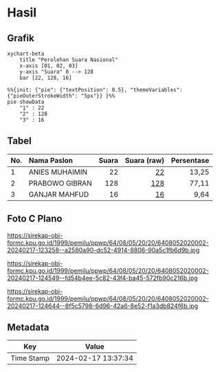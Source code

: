 # Hasil

## Grafik

```mermaid
xychart-beta
    title "Perolehan Suara Nasional"
    x-axis [01, 02, 03]
    y-axis "Suara" 0 --> 128
    bar [22, 128, 16]
```

```mermaid
%%{init: {"pie": {"textPosition": 0.5}, "themeVariables": {"pieOuterStrokeWidth": "5px"}} }%%
pie showData
    "1" : 22
    "2" : 128
    "3" : 16
```

## Tabel

| No. | Nama Paslon    | Suara | Suara (raw) | Persentase |
|:--- |:-------------- | -----:| -----------:| ----------:|
| 1   | ANIES MUHAIMIN | 22    | [22][p-1]   | 13,25      |
| 2   | PRABOWO GIBRAN | 128   | [128][p-2]  | 77,11      |
| 3   | GANJAR MAHFUD  | 16    | [16][p-3]   | 9,64       |


[p-1]: https://github.com/gigit-pemilu/pemilu-2024/blob/main/pilpres/hitung-suara/sub/64-kalimantan-timur/sub/08-kutai-timur/sub/05-sangkulirang/sub/2020-mandu-pantai-sejahtera/sub/002-tps/sub/paslon-1.txt
[p-2]: https://github.com/gigit-pemilu/pemilu-2024/blob/main/pilpres/hitung-suara/sub/64-kalimantan-timur/sub/08-kutai-timur/sub/05-sangkulirang/sub/2020-mandu-pantai-sejahtera/sub/002-tps/sub/paslon-2.txt
[p-3]: https://github.com/gigit-pemilu/pemilu-2024/blob/main/pilpres/hitung-suara/sub/64-kalimantan-timur/sub/08-kutai-timur/sub/05-sangkulirang/sub/2020-mandu-pantai-sejahtera/sub/002-tps/sub/paslon-3.txt

## Foto C Plano

https://sirekap-obj-formc.kpu.go.id/1999/pemilu/ppwp/64/08/05/20/20/6408052020002-20240217-123258--a2580a90-dc52-4914-8806-90a5c1fb6d9b.jpg

https://sirekap-obj-formc.kpu.go.id/1999/pemilu/ppwp/64/08/05/20/20/6408052020002-20240217-124549--fd54b4ee-5c82-43f4-ba45-572fb90c216b.jpg

https://sirekap-obj-formc.kpu.go.id/1999/pemilu/ppwp/64/08/05/20/20/6408052020002-20240217-124644--8f5c5798-6d96-42a6-8e52-f1a3db824f6b.jpg


## Metadata

| Key        | Value               |
| ---------- | ------------------- |
| Time Stamp | 2024-02-17 13:37:34 |



